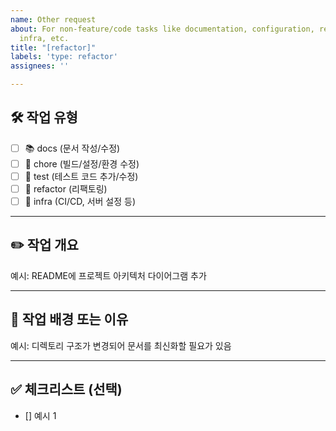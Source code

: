 ```yaml
---
name: Other request
about: For non-feature/code tasks like documentation, configuration, refactoring,
  infra, etc.
title: "[refactor]"
labels: 'type: refactor'
assignees: ''

---
```


## 🛠 작업 유형
<!-- 해당 이슈의 작업 유형을 선택해주세요. -->
- [ ] 📚 docs (문서 작성/수정)
- [ ] 🔧 chore (빌드/설정/환경 수정)
- [ ] 🧪 test (테스트 코드 추가/수정)
- [ ] 🧹 refactor (리팩토링)
- [ ] 🧱 infra (CI/CD, 서버 설정 등)

---

## ✏️ 작업 개요
<!-- 어떤 작업을 할 예정인지 간단하게 작성해주세요. -->

예시: README에 프로젝트 아키텍처 다이어그램 추가

---

## 📌 작업 배경 또는 이유
<!-- 왜 이 작업이 필요한지 간단히 작성해주세요. -->

예시: 디렉토리 구조가 변경되어 문서를 최신화할 필요가 있음

---

## ✅ 체크리스트 (선택)
<!-- 작업해야 할 세부 항목이 있다면 아래에 작성해주세요. -->
- [] 예시 1
